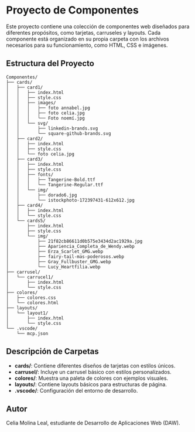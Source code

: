 # Proyecto de Componentes

Este proyecto contiene una colección de componentes web diseñados para diferentes propósitos, como tarjetas, carruseles y layouts. Cada componente está organizado en su propia carpeta con los archivos necesarios para su funcionamiento, como HTML, CSS e imágenes.

## Estructura del Proyecto

```
Componentes/
├── cards/
│   ├── card1/
│   │   ├── index.html
│   │   ├── style.css
│   │   ├── images/
│   │   │   ├── foto annabel.jpg
│   │   │   ├── foto celia.jpg
│   │   │   └── Foto noemí.jpg
│   │   └── svg/
│   │       ├── linkedin-brands.svg
│   │       └── square-github-brands.svg
│   ├── card2/
│   │   ├── index.html
│   │   ├── style.css
│   │   └── foto celia.jpg
│   ├── card3/
│   │   ├── index.html
│   │   ├── style.css
│   │   ├── fonts/
│   │   │   ├── Tangerine-Bold.ttf
│   │   │   └── Tangerine-Regular.ttf
│   │   └── img/
│   │       ├── dorado6.jpg
│   │       └── istockphoto-172397431-612x612.jpg
│   ├── card4/
│   │   ├── index.html
│   │   └── style.css
│   └── cards5/
│       ├── index.html
│       ├── style.css
│       └── img/
│           ├── 21f82cb86611d0b575e3434d2ac1929a.jpg
│           ├── Apariencia_Completa_de_Wendy.webp
│           ├── Erza_Scarlet_GMG.webp
│           ├── fairy-tail-mas-poderosos.webp
│           ├── Gray_Fullbuster_GMG.webp
│           └── Lucy_Heartfilia.webp
├── carrusel/
│   └── carrucel1/
│       ├── index.html
│       └── style.css
├── colores/
│   ├── colores.css
│   └── colores.html
├── layouts/
│   └── layout1/
│       ├── index.html
│       └── style.css
└── .vscode/
    └── mcp.json
```

## Descripción de Carpetas

- **cards/**: Contiene diferentes diseños de tarjetas con estilos únicos.
- **carrusel/**: Incluye un carrusel básico con estilos personalizados.
- **colores/**: Muestra una paleta de colores con ejemplos visuales.
- **layouts/**: Contiene layouts básicos para estructuras de página.
- **.vscode/**: Configuración del entorno de desarrollo.

## Autor

Celia Molina Leal, estudiante de Desarrollo de Aplicaciones Web (DAW).
